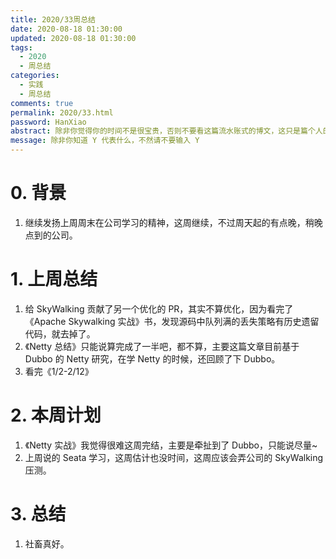 ```yaml
---
title: 2020/33周总结
date: 2020-08-18 01:30:00
updated: 2020-08-18 01:30:00
tags:
  - 2020
  - 周总结
categories: 
  - 实践
  - 周总结
comments: true
permalink: 2020/33.html  
password: HanXiao
abstract: 除非你觉得你的时间不是很宝贵，否则不要看这篇流水账式的博文，这只是篇个人的工作的学习一个总结而已，没有包含任何的技术细节
message: 除非你知道 Y 代表什么，不然请不要输入 Y
---
```



# 0. 背景

1. 继续发扬上周周末在公司学习的精神，这周继续，不过周天起的有点晚，稍晚点到的公司。

<!--more-->

# 1. 上周总结

1. 给 SkyWalking 贡献了另一个优化的 PR，其实不算优化，因为看完了《Apache Skywalking 实战》书，发现源码中队列满的丢失策略有历史遗留代码，就去掉了。
2. 《Netty 总结》只能说算完成了一半吧，都不算，主要这篇文章目前基于 Dubbo 的 Netty 研究，在学 Netty 的时候，还回顾了下 Dubbo。
3. 看完《1/2-2/12》

# 2. 本周计划

1. 《Netty 实战》我觉得很难这周完结，主要是牵扯到了 Dubbo，只能说尽量~
2. 上周说的 Seata 学习，这周估计也没时间，这周应该会弄公司的 SkyWalking 压测。

# 3. 总结

1. 社畜真好。
